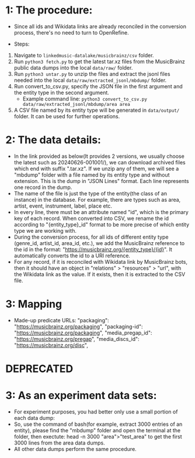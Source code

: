 #   1: The procedure:
*   Since all ids and Wikidata links are already reconciled in the conversion process, there's no need to turn to OpenRefine.
-   Steps:
1.  Navigate to ```linkedmusic-datalake/musicbrainz/csv``` folder.
1.  Run ```python3 fetch.py``` to get the latest tar.xz files from the MusicBrainz public data dumps into the local ```data/raw/``` folder.
2.  Run ```python3 untar.py``` to unzip the files and extract the jsonl files needed into the local ```data/raw/extracted_jsonl/mbdump/``` folder.
2.  Run convert_to_csv.py, specify the JSON file in the first argument and the entity type in the second argument.
    *   Example command line: 
        ```python3 convert_to_csv.py data/raw/extracted_jsonl/mbdump/area area```
3.  A CSV file named by its entity type will be generated in ```data/output/``` folder. It can be used for further operations.

#   2: The data details:
-   In the link provided as below(It provides 2 versions, we usually choose the latest such as 20240626-001001/), we can download archived files which end with suffix ".tar.xz". If we unzip any of them, we will see a "mbdump" folder with a file named by its entity type and without extension. This is the dump in "JSON Lines" format. Each line represents one record in the dump. 
-   The name of the file is just the type of the entity(the class of an instance) in the database. For example, there are types such as area, artist, event, instrument, label, place etc.
-   In every line, there must be an attribute named "id", which is the primary key of each record. When converted into CSV, we rename the id according to "{entity_type}_id" format to be more precise of which entity type we are working with.
-   During the conversion process, for all ids of different entity type (genre_id, artist_id, area_id, etc.), we add the MusicBrainz reference to the id in the format: "https://musicbrainz.org/{entity_type}/{id}". It automatically converts the id to a URI reference.
-   For any record, if it is reconciled with Wikidata link by MusicBrainz bots, then it should have an object in "relations" > "resources" > "url", with the Wikidata link as the value. If it exists, then it is extracted to the CSV file.

# 3: Mapping
- Made-up predicate URLs:
    "packaging": "https://musicbrainz.org/packaging",
    "packaging-id": "https://musicbrainz.org/packaging",
    "media_pregap_id": "https://musicbrainz.org/pregap",
    "media_discs_id": "https://musicbrainz.org/disc",


#   DEPRECATED
#   3: As an experiment data sets:
-   For experiment purposes, you had better only use a small portion of each data dump:
-   So, use the command of bash(for example, extract 3000 entries of an entity), please find the "mbdump" folder and open the terminal at the folder, then exectute:
        head -n 3000 "area">"test_area"
    to get the first 3000 lines from the area data dumps.
-   All other data dumps perform the same procedure.


